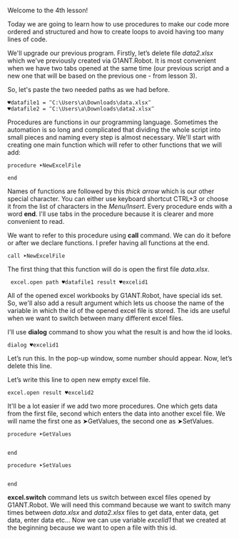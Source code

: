 Welcome to the 4th lesson!

Today we are going to learn how to use procedures to make our code more ordered and structured and how to create loops to avoid having too many lines of code.

We'll upgrade our previous program. Firstly, let’s delete file *data2.xlsx* which we’ve previously created via G1ANT.Robot. It is most convenient when we have two tabs opened at the same time (our previous script and a new one that will be based on the previous one - from lesson 3).

So, let's paste the two needed paths as we had before. 

```
♥datafile1 = ‴C:\Users\a\Downloads\data.xlsx‴
♥datafile2 = ‴C:\Users\a\Downloads\data2.xlsx‴
```

Procedures are functions in our programming language. Sometimes the automation is so long and complicated that dividing the whole script into small pieces and naming every step is almost necessary. We'll start with creating one main function which will refer to other functions that we will add:

```
procedure ➤NewExcelFile

end
```

Names of functions are followed by this *thick arrow* which is our other special character. You can either use keyboard shortcut CTRL+3 or choose it from the list of characters in the *Menu/Insert*. Every procedure ends with a word **end**. I'll use tabs in the procedure because it is clearer and more convenient to read.

We want to refer to this procedure using **call** command. We can do it before or after we declare functions. I prefer having all functions at the end.

```
call ➤NewExcelFile
```

The first thing that this function will do is open the first file *data.xlsx*.

```
 excel.open path ♥datafile1 result ♥excelid1
 ```
 
All of the opened excel workbooks by G1ANT.Robot, have special ids set. So, we'll also add a result argument which lets us choose the name of the variable in which the id of the opened excel file is stored. The ids are useful when we want to switch between many different excel files.

I'll use **dialog** command to show you what the result is and how the id looks. 

```
dialog ♥excelid1
```

Let’s run this. In the pop-up window, some number should appear.
Now, let’s delete this line.

Let’s write this line to open new empty excel file.

```
excel.open result ♥excelid2
```

It'll be a lot easier if we add two more procedures. One which gets data from the first file, second which enters the data into another excel file.
We will name the first one as ➤GetValues, the second one as ➤SetValues.

```
procedure ➤GetValues


end

procedure ➤SetValues


end
```

**excel.switch** command lets us switch between excel files opened by G1ANT.Robot. We will need this command because we want to switch many times between *data.xlsx* and *data2.xlsx* files to get data, enter data, get data, enter data etc... Now we can use variable *excelid1* that we created at the beginning because we want to open a file with this id. 
